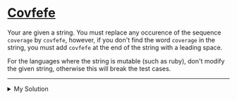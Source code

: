 # [Covfefe](https://www.codewars.com/kata/592fd8f752ee71ac7e00008a)

Your are given a string. You must replace any occurence of the sequence `coverage` by `covfefe`, however, if you don't find the word `coverage` in the string, you must add `covfefe` at the end of the string with a leading space.

For the languages where the string is mutable (such as ruby), don't modify the given string, otherwise this will break the test cases.

---

<details><summary>My Solution</summary>

```js
function covfefe(str) {
  let reg = /coverage/g
  if (!reg.test(str)) return str + ' covfefe'
  else return str.replace(reg, 'covfefe')
}
```

</details>
